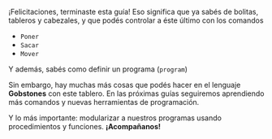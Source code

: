 ¡Felicitaciones, terminaste esta guía! Eso significa que ya sabés de bolitas, tableros y cabezales, y que podés controlar a éste último con los comandos

 * `Poner`
 * `Sacar`
 * `Mover`

Y además, sabés como definir un programa (`program`)

Sin embargo, hay muchas más cosas que podés hacer en el lenguaje **Gobstones** con este tablero. En las próximas guías seguiremos aprendiendo más comandos y nuevas herramientas de programación.

Y lo más importante: modularizar a nuestros programas usando procedimientos y funciones. **¡Acompañanos!**
